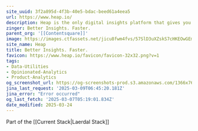```yaml
---
site_uuid: 3f2a895d-4f3b-40e5-bdac-beed61a4eea5
url: https://www.heap.io/
description: Heap is the only digital insights platform that gives you complete understanding of your customers’ digital journeys, so you can quickly improve conversion, retention, and customer delight.
zinger: Better Insights. Faster.
parent_org: '[[Contentsquare]]'
image: https://images.ctfassets.net/jicu8fwm4fvs/57SlD3uXZskS7cHKEOwGEm/793173d449f782f05fad3531ee05a1a5/heap-logo-social-twitter-1200x675__2_.png?w=1200&h=627&fit=fill&q=60&fm=jpg&fl=progressive
site_name: Heap
title: Better Insights. Faster.
favicon: https://www.heap.io/favicon/favicon-32x32.png?v=1
tags:
- Data-Utilities
- Opinionated-Analytics
- Product-Analytics
og_screenshot_url: https://og-screenshots-prod.s3.amazonaws.com/1366x768/80/false/f01df92ad3cb3a4c08bee06f4b68ef53437c72e1d5fce0f536529988a5230752.jpeg
jina_last_request: '2025-03-09T06:45:20.181Z'
jina_error: "Error occurred"
og_last_fetch: '2025-03-07T05:19:01.834Z'
date_modified: 2025-03-24
---
```



Part of the [[Current Stack|Laerdal Stack]]

